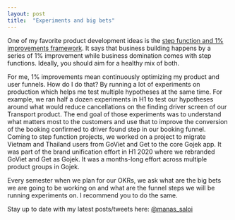```yaml
---
layout: post
title:  "Experiments and big bets"
---
```


One of my favorite product development ideas is the [step function and 1% improvements framework](https://summation.net/2020/09/10/step-functions-and-one-percent-improvements/). It says that business building happens by a series of 1% improvement while business domination comes with step functions. Ideally, you should aim for a healthy mix of both.

For me, 1% improvements mean continuously optimizing my product and user funnels. How do I do that? By running a lot of experiments on production which helps me test multiple hypotheses at the same time. For example, we ran half a dozen experiments in H1 to test our hypotheses around what would reduce cancellations on the finding driver screen of our Transport product. The end goal of those experiments was to understand what matters most to the customers and use that to improve the conversion of the booking confirmed to driver found step in our booking funnel. Coming to step function projects, we worked on a project to migrate Vietnam and Thailand users from GoViet and Get to the core Gojek app. It was part of the brand unification effort in H1 2020 where we rebranded GoViet and Get as Gojek. It was a months-long effort across multiple product groups in Gojek.

Every semester when we plan for our OKRs, we ask what are the big bets we are going to be working on and what are the funnel steps we will be running experiments on. I recommend you to do the same.

Stay up to date with my latest posts/tweets here: [@manas_saloi](http://twitter.com/manas_saloi)
